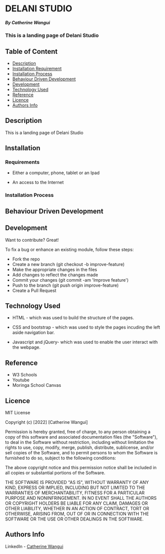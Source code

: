 # DELANI STUDIO

##### By Catherine Wangui
### This is a landing page of Delani Studio 

## Table of Content

+ [Description](#description)
+ [Installation Requirement](#Installation)
+ [Installation Process](#Installation-Process)
+ [Behaviour Driven Development](#Behavior-Driven-Development)
+ [Development](#Development)
+ [Technology Used](#technology-used)
+ [Reference](#reference)
+ [Licence](#licence)
+ [Authors Info](#author-Info)

## Description
<p>This is a landing page of Delani Studio</p>

## Installation

### Requirements

* Either a computer, phone, tablet or an Ipad

* An access to the Internet

### Installation Process


## Behaviour Driven Development

## Development
Want to contribute? Great!

To fix a bug or enhance an existing module, follow these steps:

* Fork the repo
* Create a new branch (git checkout -b improve-feature)
* Make the appropriate changes in the files
* Add changes to reflect the changes made
* Commit your changes (git commit -am 'Improve feature')
* Push to the branch (git push origin improve-feature)
* Create a Pull Request

## Technology Used
* HTML - which was used to build the structure of the pages.

* CSS and bootstrap - which was used to style the pages incuding the left aside navigation bar.

* Javascript and jQuery- which was used to enable the user interact with the webpage.

## Reference
* W3 Schools
* Youtube
* Moringa School Canvas


## Licence

MIT License

Copyright (c) [2022] [Catherine Wangui]

Permission is hereby granted, free of charge, to any person obtaining a copy
of this software and associated documentation files (the "Software"), to deal
in the Software without restriction, including without limitation the rights
to use, copy, modify, merge, publish, distribute, sublicense, and/or sell
copies of the Software, and to permit persons to whom the Software is
furnished to do so, subject to the following conditions:

The above copyright notice and this permission notice shall be included in all
copies or substantial portions of the Software.

THE SOFTWARE IS PROVIDED "AS IS", WITHOUT WARRANTY OF ANY KIND, EXPRESS OR
IMPLIED, INCLUDING BUT NOT LIMITED TO THE WARRANTIES OF MERCHANTABILITY,
FITNESS FOR A PARTICULAR PURPOSE AND NONINFRINGEMENT. IN NO EVENT SHALL THE
AUTHORS OR COPYRIGHT HOLDERS BE LIABLE FOR ANY CLAIM, DAMAGES OR OTHER
LIABILITY, WHETHER IN AN ACTION OF CONTRACT, TORT OR OTHERWISE, ARISING FROM,
OUT OF OR IN CONNECTION WITH THE SOFTWARE OR THE USE OR OTHER DEALINGS IN THE
SOFTWARE.


## Authors Info

LinkedIn - [Catherine Wangui](https://www.linkedin.com/in/catherine-wangui-721789176/)